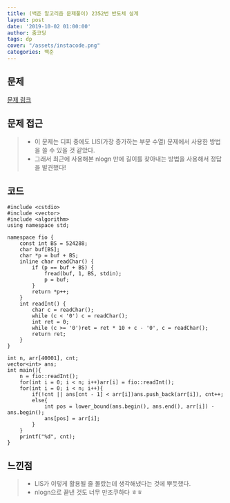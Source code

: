 ```yaml
---
title: (백준 알고리즘 문제풀이) 2352번 반도체 설계
layout: post
date: '2019-10-02 01:00:00'
author: 줌코딩
tags: dp
cover: "/assets/instacode.png"
categories: 백준
---
```


## 문제

[문제 링크](https://www.acmicpc.net/problem/2352)

## 문제 접근

>* 이 문제는 디피 중에도 LIS(가장 증가하는 부분 수열) 문제에서 사용한 방법을 쓸 수 있을 것 같았다.
>* 그래서 최근에 사용해본 nlogn 만에 길이를 찾아내는 방법을 사용해서 정답을 발견했다!

## 코드

    #include <cstdio>
    #include <vector>
    #include <algorithm>
    using namespace std;

    namespace fio {
        const int BS = 524288;
        char buf[BS];
        char *p = buf + BS;
        inline char readChar() {
            if (p == buf + BS) {
                fread(buf, 1, BS, stdin);
                p = buf;
            }
            return *p++;
        }
        int readInt() {
            char c = readChar();
            while (c < '0') c = readChar();
            int ret = 0;
            while (c >= '0')ret = ret * 10 + c - '0', c = readChar();
            return ret;
        }
    }

    int n, arr[40001], cnt;
    vector<int> ans;
    int main(){
        n = fio::readInt();
        for(int i = 0; i < n; i++)arr[i] = fio::readInt();
        for(int i = 0; i < n; i++){
            if(!cnt || ans[cnt - 1] < arr[i])ans.push_back(arr[i]), cnt++;
            else{
                int pos = lower_bound(ans.begin(), ans.end(), arr[i]) - ans.begin();
                ans[pos] = arr[i];
            }
        }
        printf("%d", cnt);
    }

## 느낀점

>* LIS가 이렇게 활용될 줄 몰랐는데 생각해냈다는 것에 뿌듯했다.
>* nlogn으로 끝낸 것도 너무 만조쿠하다 ㅎㅎ
